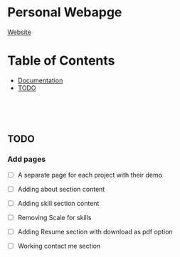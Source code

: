 # Personal Webapge


[Website](https://gautamsagarnsit.github.io/gautamsagar.github.io/)


# Table of Contents
  - [Documentation](#1)
  - [TODO](#5)

<br />
<br />
<br />


<a id="1"></a>
## TODO

### Add pages
- [ ] A separate page for each project with their demo
- [ ] Adding about section content 
- [ ] Adding skill section content
- [ ] Removing Scale for skills
- [ ] Adding Resume section with download as pdf option
- [ ] Working contact me section  





